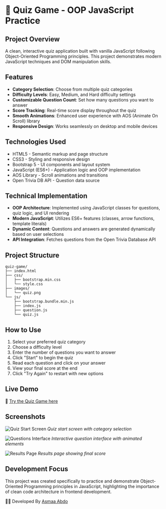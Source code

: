 # 🎯 Quiz Game - OOP JavaScript Practice

## Project Overview
A clean, interactive quiz application built with vanilla JavaScript following Object-Oriented Programming principles. This project demonstrates modern JavaScript techniques and DOM manipulation skills.

## Features
- **Category Selection**: Choose from multiple quiz categories
- **Difficulty Levels**: Easy, Medium, and Hard difficulty settings
- **Customizable Question Count**: Set how many questions you want to answer
- **Score Tracking**: Real-time score display throughout the quiz
- **Smooth Animations**: Enhanced user experience with AOS (Animate On Scroll) library
- **Responsive Design**: Works seamlessly on desktop and mobile devices

## Technologies Used
- HTML5 - Semantic markup and page structure
- CSS3 - Styling and responsive design
- Bootstrap 5 - UI components and layout system
- JavaScript (ES6+) - Application logic and OOP implementation
- AOS Library - Scroll animations and transitions
- Open Trivia DB API - Question data source

## Technical Implementation
- **OOP Architecture**: Implemented using JavaScript classes for questions, quiz logic, and UI rendering
- **Modern JavaScript**: Utilizes ES6+ features (classes, arrow functions, template literals)
- **Dynamic Content**: Questions and answers are generated dynamically based on user selections
- **API Integration**: Fetches questions from the Open Trivia Database API

## Project Structure
```tree
quiz-game/
├── index.html
├── css/
│   ├── bootstrap.min.css
│   └── style.css
├── images/
│   └── quiz.png
└── js/
    ├── bootstrap.bundle.min.js
    ├── index.js
    ├── question.js
    └── quiz.js
```

## How to Use
1. Select your preferred quiz category
2. Choose a difficulty level
3. Enter the number of questions you want to answer
4. Click "Start" to begin the quiz
5. Read each question and click on your answer
6. View your final score at the end
7. Click "Try Again" to restart with new options


## Live Demo
🔗 [Try the Quiz Game here](https://asmaa-abdo22.github.io/Quiz-Game/)

## Screenshots
![Quiz Start Screen](https://github.com/user-attachments/assets/7c99b085-ebc5-43d5-a50f-e150470cf5e9)
*Quiz start screen with category selection*

![Questions Interface](https://github.com/user-attachments/assets/eb562375-7dea-4908-b2e9-b4ed8e6ae878)
*Interactive question interface with animated elements*

![Results Page](https://github.com/user-attachments/assets/73281f05-8641-4872-b977-8eeb4b297b26)
*Results page showing final score*

## Development Focus
This project was created specifically to practice and demonstrate Object-Oriented Programming principles in JavaScript, highlighting the importance of clean code architecture in frontend development.

👩‍💻 Developed By [Asmaa Abdo](https://github.com/asmaa-abdo22) 
